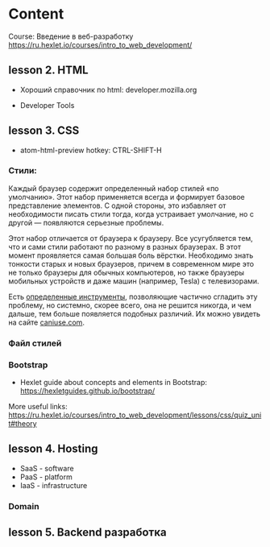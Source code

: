 # Content

Course: Введение в веб-разработку https://ru.hexlet.io/courses/intro_to_web_development/

## lesson 2. HTML

* Хороший справочник по html: developer.mozilla.org

* Developer Tools

## lesson 3. CSS

* atom-html-preview hotkey: CTRL-SHIFT-H

### Стили:
Каждый браузер содержит определенный набор стилей «по умолчанию». Этот набор применяется всегда и формирует базовое представление элементов. С одной стороны, это избавляет от необходимости писать стили тогда, когда устраивает умолчание, но с другой — появляются серьезные проблемы.

Этот набор отличается от браузера к браузеру. Все усугубляется тем, что и сами стили работают по разному в разных браузерах. В этот момент проявляется самая большая боль вёрстки. Необходимо знать тонкости старых и новых браузеров, причем в современном мире это не только браузеры для обычных компьютеров, но также браузеры мобильных устройств и даже машин (например, Tesla) с телевизорами.

Есть [определенные инструменты](https://github.com/postcss/autoprefixer), позволяющие частично сгладить эту проблему, но системно, скорее всего, она не решится никогда, и чем дальше, тем больше появляется подобных различий. Их можно увидеть на сайте [caniuse.com](https://caniuse.com/).

### Файл стилей

### Bootstrap
* Hexlet guide about concepts and elements in Bootstrap:
https://hexletguides.github.io/bootstrap/


More useful links:
https://ru.hexlet.io/courses/intro_to_web_development/lessons/css/quiz_unit#theory

## lesson 4. Hosting

* SaaS - software
* PaaS - platform
* IaaS - infrastructure

### Domain

## lesson 5. Backend разработка
